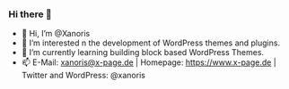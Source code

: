### Hi there 👋

- 👋 Hi, I’m @Xanoris
- 👀 I’m interested n the development of WordPress themes and plugins.
- 🌱 I’m currently learning building block based WordPress Themes.
- 📫 E-Mail: xanoris@x-page.de | Homepage: https://www.x-page.de | Twitter and WordPress: @xanoris
